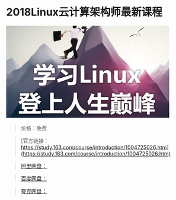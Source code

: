 # 2018Linux云计算架构师最新课程

![img](../../../assets/study163/free/D21F04D7A4E3F4AF55A3C3FFC21EAF0F.jpg)

> 价格：免费

> [官方链接：https://study.163.com/course/introduction/1004725026.htm](https://study.163.com/course/introduction/1004725026.htm)

> [阿里网盘：]()

> [百度网盘：]()

> [夸克网盘：]()
